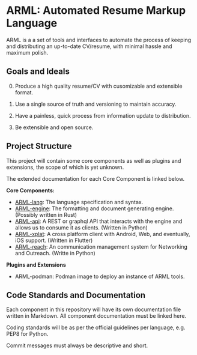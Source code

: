 # ARML: Automated Resume Markup Language

ARML is a a set of tools and interfaces to automate the process of keeping and distributing an up-to-date CV/resume, with minimal hassle and maximum polish.

## Goals and Ideals

0. Produce a high quality resume/CV with cusomizable and extensible format.

1. Use a single source of truth and versioning to maintain accuracy.

2. Have a painless, quick process from information update to distribution. 

3. Be extensible and open source.


## Project Structure

This project will contain some core components as well as plugins and extensions, the scope of which is yet unknown. 

The extended documentation for each Core Component is linked below.

**Core Components:**

- [ARML-lang](ARML-lang/ARML-lang_specification.md): The language specification and syntax.
- [ARML-engine](ARML-engine/ARML-engine_docs.md): The formatting and document generating engine. (Possibly written in Rust)
- [ARML-api](ARML-api/ARML-api_docs.md): A REST or graphql API that interacts with the engine and allows us to consume it as clients. (Written in Python)
- [ARML-xplat](ARML-xplat/ARML-xplat_docs.md): A cross platform client with Android, Web, and eventually, iOS support. (Written in Flutter) 
- [ARML-reach](ARML-reach/ARML-reach_docs.md): An communication management system for Networking and Outreach. (Writte in Python)

**Plugins and Extensions**

- ARML-podman: Podman image to deploy an instance of ARML tools.

## Code Standards and Documentation

Each component in this repository will have its own documentation file written in Markdown. All component documentation must be linked here.

Coding standards will be as per the official guidelines per language, e.g. PEP8 for Python. 

Commit messages must always be descriptive and short.




